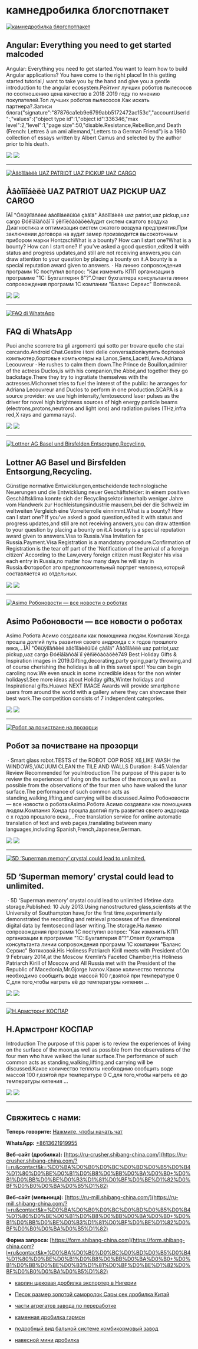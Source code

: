 # камнедробилка блогспотпакет

<a href="https://swt.shibang-china.com/?l=ru&img&k=%D0%BA%D0%B0%D0%BC%D0%BD%D0%B5%D0%B4%D1%80%D0%BE%D0%B1%D0%B8%D0%BB%D0%BA%D0%B0+%D0%B1%D0%BB%D0%BE%D0%B3%D1%81%D0%BF%D0%BE%D1%82%D0%BF%D0%B0%D0%BA%D0%B5%D1%82" target="_blank">![камнедробилка блогспотпакет](http://static.shibang-china.com/all-800x300/1323.jpg)</a>

## Angular: Everything you need to get started malcoded
Angular: Everything you need to get started.You want to learn how to build Angular applications? You have come to the right place! In this getting started tutorial,I want to take you by the hand and give you a gentle introduction to the angular ecosystem.Рейтинг лучших роботов пылесосов по соотношению цена качество в 2018 2019 году по мнению покупателей.Топ лучших роботов пылесосов.Как искать партнера?.Записи блога{&quot;signature&quot;:&quot;87876ca1eb9e6799abb5172472ac153c&quot;,&quot;accountUserId&quot;:,&quot;values&quot;:{&quot;object type id&quot;:1,&quot;object id&quot;:336346,&quot;max level&quot;:2,&quot;level&quot;:1,&quot;page size&quot;:50,&quot;disable.Resistance,Rebellion,and Death (French: Lettres &#224; un ami allemand,&quot;Letters to a German Friend&quot;) is a 1960 collection of essays written by Albert Camus and selected by the author prior to his death.


<a href="https://whatsapp.shibangsoft.com/WhatsApp.php" target="_blank" title="WhatsApp">![](http://static.shibang-china.com/icon/whatsapp.png)</a> <a href="https://swt.shibang-china.com/?l=ru&icon&k=%D0%BA%D0%B0%D0%BC%D0%BD%D0%B5%D0%B4%D1%80%D0%BE%D0%B1%D0%B8%D0%BB%D0%BA%D0%B0+%D0%B1%D0%BB%D0%BE%D0%B3%D1%81%D0%BF%D0%BE%D1%82%D0%BF%D0%B0%D0%BA%D0%B5%D1%82" target="_blank">![](http://static.shibang-china.com/icon/chat-ru.png)</a>

---

<a href="https://swt.shibang-china.com/?l=ru&img&k=%D0%BA%D0%B0%D0%BC%D0%BD%D0%B5%D0%B4%D1%80%D0%BE%D0%B1%D0%B8%D0%BB%D0%BA%D0%B0+%D0%B1%D0%BB%D0%BE%D0%B3%D1%81%D0%BF%D0%BE%D1%82%D0%BF%D0%B0%D0%BA%D0%B5%D1%82" target="_blank">![&#192;&#226;&#242;&#238;&#236;&#238;&#225;&#232;&#235;&#232; UAZ PATRIOT UAZ PICKUP UAZ CARGO](http://static.shibang-china.com/all-800x300/854.jpg)</a>

## &#192;&#226;&#242;&#238;&#236;&#238;&#225;&#232;&#235;&#232; UAZ PATRIOT UAZ PICKUP UAZ CARGO
&#206;&#192;&#206; &quot;&#211;&#235;&#252;&#255;&#237;&#238;&#226;&#241;&#234;&#232;&#233; &#224;&#226;&#242;&#238;&#236;&#238;&#225;&#232;&#235;&#252;&#237;&#251;&#233; &#231;&#224;&#226;&#238;&#228;&quot; &#192;&#226;&#242;&#238;&#236;&#238;&#225;&#232;&#235;&#232; uaz patriot,uaz pickup,uaz cargo &#208;&#243;&#234;&#238;&#226;&#238;&#228;&#241;&#242;&#226;&#238; &#239;&#238; &#253;&#234;&#241;&#239;&#235;&#243;&#224;&#242;&#224;&#246;&#232;&#232;Аудит систем сжатого воздуха Диагностика и оптимизация систем сжатого воздуха предприятия.При заключении договора на аудит замер производится высокоточным прибором марки HontzschWhat is a bounty? How can I start one?What is a bounty? How can I start one? If you’ve asked a good question,edited it with status and progress updates,and still are not receiving answers,you can draw attention to your question by placing a bounty on it.A bounty is a special reputation award given to answers.&nbsp;&#0183;&#32;На линию сопровождения программ 1С поступил вопрос: &quot;Как изменить КПП организации в программе &quot;1С: Бухгалтерия 8&quot;?&quot;.Ответ бухгалтера консультанта линии сопровождения программ 1С компании &quot;Баланс Сервис&quot; Вотяковой.


<a href="https://whatsapp.shibangsoft.com/WhatsApp.php" target="_blank" title="WhatsApp">![](http://static.shibang-china.com/icon/whatsapp.png)</a> <a href="https://swt.shibang-china.com/?l=ru&icon&k=%D0%BA%D0%B0%D0%BC%D0%BD%D0%B5%D0%B4%D1%80%D0%BE%D0%B1%D0%B8%D0%BB%D0%BA%D0%B0+%D0%B1%D0%BB%D0%BE%D0%B3%D1%81%D0%BF%D0%BE%D1%82%D0%BF%D0%B0%D0%BA%D0%B5%D1%82" target="_blank">![](http://static.shibang-china.com/icon/chat-ru.png)</a>

---

<a href="https://swt.shibang-china.com/?l=ru&img&k=%D0%BA%D0%B0%D0%BC%D0%BD%D0%B5%D0%B4%D1%80%D0%BE%D0%B1%D0%B8%D0%BB%D0%BA%D0%B0+%D0%B1%D0%BB%D0%BE%D0%B3%D1%81%D0%BF%D0%BE%D1%82%D0%BF%D0%B0%D0%BA%D0%B5%D1%82" target="_blank">![FAQ di WhatsApp](http://static.shibang-china.com/all-800x300/115.jpg)</a>

## FAQ di WhatsApp
Puoi anche scorrere tra gli argomenti qui sotto per trovare quello che stai cercando.Android Chat.Gestire i toni delle conversazioniкупить бортовой компьютер,бортовые компьютеры на Lanos,Sens,Lacetti,Aveo.Adriana Lecouvreur&nbsp;&#0183;&#32;He rushes to calm them down.The Prince de Bouillon,admirer of the actress Duclos,is with his companion,the Abb&#233;,and together they go backstage.There they try to ingratiate themselves with the actresses.Michonnet tries to fuel the interest of the public: he arranges for Adriana Lecouvreur and Duclos to perform in one production.SCAPA is a source provider: we use high intensity,femtosecond laser pulses as the driver for novel high brightness sources of high energy particle beams (electrons,protons,neutrons and light ions) and radiation pulses (THz,infra red,X rays and gamma rays).


<a href="https://whatsapp.shibangsoft.com/WhatsApp.php" target="_blank" title="WhatsApp">![](http://static.shibang-china.com/icon/whatsapp.png)</a> <a href="https://swt.shibang-china.com/?l=ru&icon&k=%D0%BA%D0%B0%D0%BC%D0%BD%D0%B5%D0%B4%D1%80%D0%BE%D0%B1%D0%B8%D0%BB%D0%BA%D0%B0+%D0%B1%D0%BB%D0%BE%D0%B3%D1%81%D0%BF%D0%BE%D1%82%D0%BF%D0%B0%D0%BA%D0%B5%D1%82" target="_blank">![](http://static.shibang-china.com/icon/chat-ru.png)</a>

---

<a href="https://swt.shibang-china.com/?l=ru&img&k=%D0%BA%D0%B0%D0%BC%D0%BD%D0%B5%D0%B4%D1%80%D0%BE%D0%B1%D0%B8%D0%BB%D0%BA%D0%B0+%D0%B1%D0%BB%D0%BE%D0%B3%D1%81%D0%BF%D0%BE%D1%82%D0%BF%D0%B0%D0%BA%D0%B5%D1%82" target="_blank">![Lottner AG Basel und Birsfelden Entsorgung,Recycling.](http://static.shibang-china.com/all-800x300/1105.jpg)</a>

## Lottner AG Basel und Birsfelden Entsorgung,Recycling.
G&#252;nstige normative Entwicklungen,entscheidende technologische Neuerungen und die Entwicklung neuer Gesch&#228;ftsfelder: in einem positiven Gesch&#228;ftsklima konnte sich der Recyclingsektor innerhalb weniger Jahre vom Handwerk zur Hochleistungsindustrie mausern,bei der die Schweiz im weltweiten Vergleich eine Vorreiterrolle einnimmt.What is a bounty? How can I start one? If you’ve asked a good question,edited it with status and progress updates,and still are not receiving answers,you can draw attention to your question by placing a bounty on it.A bounty is a special reputation award given to answers.Visa to Russia.Visa Invitation for Russia.Payment.Visa Registration is a mandatory procedure.Confirmation of Registration is the tear off part of the 'Notification of the arrival of a foreign citizen' According to the Law,every foreign citizen must Register his visa each entry in Russia,no matter how many days he will stay in Russia.Фоторобот это предположительный портрет человека,который составляется из отдельных.


<a href="https://whatsapp.shibangsoft.com/WhatsApp.php" target="_blank" title="WhatsApp">![](http://static.shibang-china.com/icon/whatsapp.png)</a> <a href="https://swt.shibang-china.com/?l=ru&icon&k=%D0%BA%D0%B0%D0%BC%D0%BD%D0%B5%D0%B4%D1%80%D0%BE%D0%B1%D0%B8%D0%BB%D0%BA%D0%B0+%D0%B1%D0%BB%D0%BE%D0%B3%D1%81%D0%BF%D0%BE%D1%82%D0%BF%D0%B0%D0%BA%D0%B5%D1%82" target="_blank">![](http://static.shibang-china.com/icon/chat-ru.png)</a>

---

<a href="https://swt.shibang-china.com/?l=ru&img&k=%D0%BA%D0%B0%D0%BC%D0%BD%D0%B5%D0%B4%D1%80%D0%BE%D0%B1%D0%B8%D0%BB%D0%BA%D0%B0+%D0%B1%D0%BB%D0%BE%D0%B3%D1%81%D0%BF%D0%BE%D1%82%D0%BF%D0%B0%D0%BA%D0%B5%D1%82" target="_blank">![Asimo Робоновости — все новости о роботах](http://static.shibang-china.com/all-800x300/1088.jpg)</a>

## Asimo Робоновости — все новости о роботах
Asimo.Робота Асимо создавали как помощника людям.Компания Хонда прошла долгий путь развития своего андроида с х годов прошлого века,…&#206;&#192;&#206; &quot;&#211;&#235;&#252;&#255;&#237;&#238;&#226;&#241;&#234;&#232;&#233; &#224;&#226;&#242;&#238;&#236;&#238;&#225;&#232;&#235;&#252;&#237;&#251;&#233; &#231;&#224;&#226;&#238;&#228;&quot; &#192;&#226;&#242;&#238;&#236;&#238;&#225;&#232;&#235;&#232; uaz patriot,uaz pickup,uaz cargo &#208;&#243;&#234;&#238;&#226;&#238;&#228;&#241;&#242;&#226;&#238; &#239;&#238; &#253;&#234;&#241;&#239;&#235;&#243;&#224;&#242;&#224;&#246;&#232;&#232;749 Best Holiday Gifts &amp; Inspiration images in 2019.Gifting,decorating,party going,party throwing,and of course cherishing the holidays is all in this sweet spot! You can begin caroling now.We even snuck in some incredible ideas for the non winter holidays!.See more ideas about Holiday gifts,Winter holidays and Inspirational gifts.Huawei NEXT IMAGE Awards will provide smartphone users from around the world with a gallery where they can showcase their best work.The competition consists of 7 independent categories.


<a href="https://whatsapp.shibangsoft.com/WhatsApp.php" target="_blank" title="WhatsApp">![](http://static.shibang-china.com/icon/whatsapp.png)</a> <a href="https://swt.shibang-china.com/?l=ru&icon&k=%D0%BA%D0%B0%D0%BC%D0%BD%D0%B5%D0%B4%D1%80%D0%BE%D0%B1%D0%B8%D0%BB%D0%BA%D0%B0+%D0%B1%D0%BB%D0%BE%D0%B3%D1%81%D0%BF%D0%BE%D1%82%D0%BF%D0%B0%D0%BA%D0%B5%D1%82" target="_blank">![](http://static.shibang-china.com/icon/chat-ru.png)</a>

---

<a href="https://swt.shibang-china.com/?l=ru&img&k=%D0%BA%D0%B0%D0%BC%D0%BD%D0%B5%D0%B4%D1%80%D0%BE%D0%B1%D0%B8%D0%BB%D0%BA%D0%B0+%D0%B1%D0%BB%D0%BE%D0%B3%D1%81%D0%BF%D0%BE%D1%82%D0%BF%D0%B0%D0%BA%D0%B5%D1%82" target="_blank">![Робот за почистване на прозорци](http://static.shibang-china.com/all-800x300/736.jpg)</a>

## Робот за почистване на прозорци
&nbsp;&#0183;&#32;Smart glass robot.TESTS of the ROBOT COP ROSE X6,LIKE WASH the WINDOWS,VACUUM CLEAN the TILE AND WALLS Duration: 8:45.Valendar Review Recommended for youIntroduction The purpose of this paper is to review the experiences of living on the surface of the moon,as well as possible from the observations of the four men who have walked the lunar surface.The performance of such common acts as standing,walking,lifting,and carrying will be discussed.Asimo Робоновости — все новости о роботахAsimo.Робота Асимо создавали как помощника людям.Компания Хонда прошла долгий путь развития своего андроида с х годов прошлого века,…Free translation service for online automatic translation of text and web pages,translating between many languages,including Spanish,French,Japanese,German.


<a href="https://whatsapp.shibangsoft.com/WhatsApp.php" target="_blank" title="WhatsApp">![](http://static.shibang-china.com/icon/whatsapp.png)</a> <a href="https://swt.shibang-china.com/?l=ru&icon&k=%D0%BA%D0%B0%D0%BC%D0%BD%D0%B5%D0%B4%D1%80%D0%BE%D0%B1%D0%B8%D0%BB%D0%BA%D0%B0+%D0%B1%D0%BB%D0%BE%D0%B3%D1%81%D0%BF%D0%BE%D1%82%D0%BF%D0%B0%D0%BA%D0%B5%D1%82" target="_blank">![](http://static.shibang-china.com/icon/chat-ru.png)</a>

---

<a href="https://swt.shibang-china.com/?l=ru&img&k=%D0%BA%D0%B0%D0%BC%D0%BD%D0%B5%D0%B4%D1%80%D0%BE%D0%B1%D0%B8%D0%BB%D0%BA%D0%B0+%D0%B1%D0%BB%D0%BE%D0%B3%D1%81%D0%BF%D0%BE%D1%82%D0%BF%D0%B0%D0%BA%D0%B5%D1%82" target="_blank">![5D ‘Superman memory’ crystal could lead to unlimited.](http://static.shibang-china.com/all-800x300/145.jpg)</a>

## 5D ‘Superman memory’ crystal could lead to unlimited.
&nbsp;&#0183;&#32;5D ‘Superman memory’ crystal could lead to unlimited lifetime data storage.Published: 10 July 2013.Using nanostructured glass,scientists at the University of Southampton have,for the first time,experimentally demonstrated the recording and retrieval processes of five dimensional digital data by femtosecond laser writing.The storage.На линию сопровождения программ 1С поступил вопрос: &quot;Как изменить КПП организации в программе &quot;1С: Бухгалтерия 8&quot;?&quot;.Ответ бухгалтера консультанта линии сопровождения программ 1С компании &quot;Баланс Сервис&quot; Вотяковой.His Holiness Patriarch Kirill meets with President of.On 9 February 2014,at the Moscow Kremlin’s Faceted Chamber,His Holiness Patriarch Kirill of Moscow and All Russia met with the President of the Republic of Macedonia,Mr.Gjorge Ivanov.Какое количество теплоты необходимо сообщить воде массой 100 г,взятой при температуре 0 С,для того,чтобы нагреть её до температуры кипения …


<a href="https://whatsapp.shibangsoft.com/WhatsApp.php" target="_blank" title="WhatsApp">![](http://static.shibang-china.com/icon/whatsapp.png)</a> <a href="https://swt.shibang-china.com/?l=ru&icon&k=%D0%BA%D0%B0%D0%BC%D0%BD%D0%B5%D0%B4%D1%80%D0%BE%D0%B1%D0%B8%D0%BB%D0%BA%D0%B0+%D0%B1%D0%BB%D0%BE%D0%B3%D1%81%D0%BF%D0%BE%D1%82%D0%BF%D0%B0%D0%BA%D0%B5%D1%82" target="_blank">![](http://static.shibang-china.com/icon/chat-ru.png)</a>

---

<a href="https://swt.shibang-china.com/?l=ru&img&k=%D0%BA%D0%B0%D0%BC%D0%BD%D0%B5%D0%B4%D1%80%D0%BE%D0%B1%D0%B8%D0%BB%D0%BA%D0%B0+%D0%B1%D0%BB%D0%BE%D0%B3%D1%81%D0%BF%D0%BE%D1%82%D0%BF%D0%B0%D0%BA%D0%B5%D1%82" target="_blank">![Н.Армстронг КОСПАР](http://static.shibang-china.com/all-800x300/1416.jpg)</a>

## Н.Армстронг КОСПАР
Introduction The purpose of this paper is to review the experiences of living on the surface of the moon,as well as possible from the observations of the four men who have walked the lunar surface.The performance of such common acts as standing,walking,lifting,and carrying will be discussed.Какое количество теплоты необходимо сообщить воде массой 100 г,взятой при температуре 0 С,для того,чтобы нагреть её до температуры кипения …

<a href="https://whatsapp.shibangsoft.com/WhatsApp.php" target="_blank" title="WhatsApp">![](http://static.shibang-china.com/icon/whatsapp.png)</a> <a href="https://swt.shibang-china.com/?l=ru&icon&k=%D0%BA%D0%B0%D0%BC%D0%BD%D0%B5%D0%B4%D1%80%D0%BE%D0%B1%D0%B8%D0%BB%D0%BA%D0%B0+%D0%B1%D0%BB%D0%BE%D0%B3%D1%81%D0%BF%D0%BE%D1%82%D0%BF%D0%B0%D0%BA%D0%B5%D1%82" target="_blank">![](http://static.shibang-china.com/icon/chat-ru.png)</a>

---
## Свяжитесь с нами:

**Теперь говорите:** [Нажмите, чтобы начать чат](https://swt.shibang-china.com?l=ru&contact&k=%D0%BA%D0%B0%D0%BC%D0%BD%D0%B5%D0%B4%D1%80%D0%BE%D0%B1%D0%B8%D0%BB%D0%BA%D0%B0+%D0%B1%D0%BB%D0%BE%D0%B3%D1%81%D0%BF%D0%BE%D1%82%D0%BF%D0%B0%D0%BA%D0%B5%D1%82)

**WhatsApp:**  [+8613621919955](https://whatsapp.shibangsoft.com/WhatsApp.php)

**Веб-сайт (дробилка):** [https://ru-crusher.shibang-china.com/](https://ru-crusher.shibang-china.com/?l=ru&contact&k=%D0%BA%D0%B0%D0%BC%D0%BD%D0%B5%D0%B4%D1%80%D0%BE%D0%B1%D0%B8%D0%BB%D0%BA%D0%B0+%D0%B1%D0%BB%D0%BE%D0%B3%D1%81%D0%BF%D0%BE%D1%82%D0%BF%D0%B0%D0%BA%D0%B5%D1%82)

**Веб-сайт (мельница):** [https://ru-mill.shibang-china.com/](https://ru-mill.shibang-china.com/?l=ru&contact&k=%D0%BA%D0%B0%D0%BC%D0%BD%D0%B5%D0%B4%D1%80%D0%BE%D0%B1%D0%B8%D0%BB%D0%BA%D0%B0+%D0%B1%D0%BB%D0%BE%D0%B3%D1%81%D0%BF%D0%BE%D1%82%D0%BF%D0%B0%D0%BA%D0%B5%D1%82)

**Форма запроса:** [https://form.shibang-china.com](https://form.shibang-china.com?l=ru&contact&k=%D0%BA%D0%B0%D0%BC%D0%BD%D0%B5%D0%B4%D1%80%D0%BE%D0%B1%D0%B8%D0%BB%D0%BA%D0%B0+%D0%B1%D0%BB%D0%BE%D0%B3%D1%81%D0%BF%D0%BE%D1%82%D0%BF%D0%B0%D0%BA%D0%B5%D1%82)

* [каолин щековая дробилка экспортер в Нигерии](../114/%D0%BA%D0%B0%D0%BE%D0%BB%D0%B8%D0%BD%20%D1%89%D0%B5%D0%BA%D0%BE%D0%B2%D0%B0%D1%8F%20%D0%B4%D1%80%D0%BE%D0%B1%D0%B8%D0%BB%D0%BA%D0%B0%20%D1%8D%D0%BA%D1%81%D0%BF%D0%BE%D1%80%D1%82%D0%B5%D1%80%20%D0%B2%20%D0%9D%D0%B8%D0%B3%D0%B5%D1%80%D0%B8%D0%B8.md)

* [Песок размер золотой самородок Сары сек дробилка Китай](../111/%D0%9F%D0%B5%D1%81%D0%BE%D0%BA%20%D1%80%D0%B0%D0%B7%D0%BC%D0%B5%D1%80%20%D0%B7%D0%BE%D0%BB%D0%BE%D1%82%D0%BE%D0%B9%20%D1%81%D0%B0%D0%BC%D0%BE%D1%80%D0%BE%D0%B4%D0%BE%D0%BA%20%D0%A1%D0%B0%D1%80%D1%8B%20%D1%81%D0%B5%D0%BA%20%D0%B4%D1%80%D0%BE%D0%B1%D0%B8%D0%BB%D0%BA%D0%B0%20%D0%9A%D0%B8%D1%82%D0%B0%D0%B9.md)

* [части агрегатов завода по переработке](../111/%D1%87%D0%B0%D1%81%D1%82%D0%B8%20%D0%B0%D0%B3%D1%80%D0%B5%D0%B3%D0%B0%D1%82%D0%BE%D0%B2%20%D0%B7%D0%B0%D0%B2%D0%BE%D0%B4%D0%B0%20%D0%BF%D0%BE%20%D0%BF%D0%B5%D1%80%D0%B5%D1%80%D0%B0%D0%B1%D0%BE%D1%82%D0%BA%D0%B5.md)

* [каменная дробилка гармон](../119/%D0%BA%D0%B0%D0%BC%D0%B5%D0%BD%D0%BD%D0%B0%D1%8F%20%D0%B4%D1%80%D0%BE%D0%B1%D0%B8%D0%BB%D0%BA%D0%B0%20%D0%B3%D0%B0%D1%80%D0%BC%D0%BE%D0%BD.md)

* [подробный вид бальной системе комбикормовый завод](../110/%D0%BF%D0%BE%D0%B4%D1%80%D0%BE%D0%B1%D0%BD%D1%8B%D0%B9%20%D0%B2%D0%B8%D0%B4%20%D0%B1%D0%B0%D0%BB%D1%8C%D0%BD%D0%BE%D0%B9%20%D1%81%D0%B8%D1%81%D1%82%D0%B5%D0%BC%D0%B5%20%D0%BA%D0%BE%D0%BC%D0%B1%D0%B8%D0%BA%D0%BE%D1%80%D0%BC%D0%BE%D0%B2%D1%8B%D0%B9%20%D0%B7%D0%B0%D0%B2%D0%BE%D0%B4.md)

* [навесной мини дробилка](../115/%D0%BD%D0%B0%D0%B2%D0%B5%D1%81%D0%BD%D0%BE%D0%B9%20%D0%BC%D0%B8%D0%BD%D0%B8%20%D0%B4%D1%80%D0%BE%D0%B1%D0%B8%D0%BB%D0%BA%D0%B0.md)